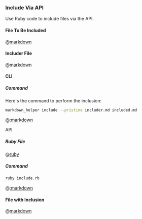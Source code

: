 ### Include Via API

Use Ruby code to include files via the API.

#### File To Be Included

@[markdown](includee.md)

#### Includer File

@[markdown](includer.md)

#### CLI

##### Command

Here's the command to perform the inclusion:

```sh
markdown_helper include --pristine includer.md included.md
```

@[:markdown](../../pristine.md)

API

##### Ruby File

@[ruby](include.rb)

##### Command

```sh
ruby include.rb
```

@[:markdown](../../pristine.md)

#### File with Inclusion

@[markdown](included.md)
